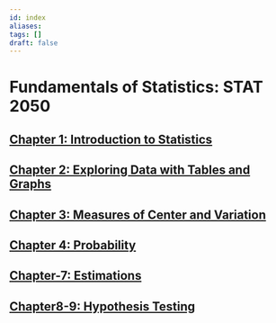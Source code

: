 ```yaml
---
id: index
aliases:
tags: []
draft: false
---
```


# Fundamentals of Statistics: STAT 2050

## [Chapter 1: Introduction to Statistics](1706113613-chapter-1-introduction-to-statistics.md)

## [Chapter 2: Exploring Data with Tables and Graphs](1706547651-chapter-2-exploring-data-with-tables-and-graphs.md)

## [Chapter 3: Measures of Center and Variation](1707152452-chapter-3.md)

## [Chapter 4: Probability](1707930174-chapter-4.md)

## [Chapter-7: Estimations](1712160046-chapter-7.md)

## [Chapter8-9: Hypothesis Testing](1712765082-chapter8-9.md)
